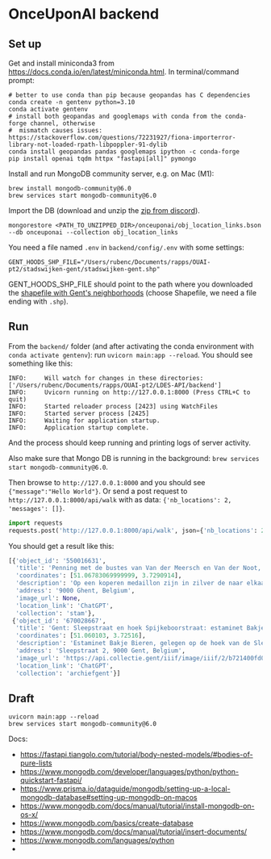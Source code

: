 # OnceUponAI backend

## Set up

Get and install miniconda3 from https://docs.conda.io/en/latest/miniconda.html.
In terminal/command prompt:
```
# better to use conda than pip because geopandas has C dependencies
conda create -n gentenv python=3.10
conda activate gentenv
# install both geopandas and googlemaps with conda from the conda-forge channel, otherwise
#  mismatch causes issues: https://stackoverflow.com/questions/72231927/fiona-importerror-library-not-loaded-rpath-libpoppler-91-dylib
conda install geopandas pandas googlemaps ipython -c conda-forge
pip install openai tqdm httpx "fastapi[all]" pymongo
```

Install and run MongoDB community server, e.g. on Mac (M1):

```
brew install mongodb-community@6.0
brew services start mongodb-community@6.0
```

Import the DB (download and unzip the [zip from discord](https://discord.com/channels/885643708173778954/994676748111327332/1099350376416821299)).
```
mongorestore <PATH_TO_UNZIPPED_DIR>/onceuponai/obj_location_links.bson --db onceuponai --collection obj_location_links
```

You need a file named `.env` in `backend/config/.env` with some settings:
```
GENT_HOODS_SHP_FILE="/Users/rubenc/Documents/rapps/OUAI-pt2/stadswijken-gent/stadswijken-gent.shp"
```
GENT_HOODS_SHP_FILE should point to the path where you downloaded the 
[shapefile with Gent's neighborhoods](https://data.stad.gent/explore/dataset/stadswijken-gent/export/) 
(choose Shapefile, we need a file ending with `.shp`).

## Run

From the `backend/` folder (and after activating the conda environment with `conda activate gentenv`): 
run `uvicorn main:app --reload`. You should see something like this:
```
INFO:     Will watch for changes in these directories: ['/Users/rubenc/Documents/rapps/OUAI-pt2/LDES-API/backend']
INFO:     Uvicorn running on http://127.0.0.1:8000 (Press CTRL+C to quit)
INFO:     Started reloader process [2423] using WatchFiles
INFO:     Started server process [2425]
INFO:     Waiting for application startup.
INFO:     Application startup complete.
```
And the process should keep running and printing logs of server activity.

Also make sure that Mongo DB is running in the background: `brew services start mongodb-community@6.0`.

Then browse to `http://127.0.0.1:8000` and you should see `{"message":"Hello World"}`.
Or send a post request to `http://127.0.0.1:8000/api/walk` with as data: `{'nb_locations': 2, 'messages': []}`.
```python
import requests
requests.post('http://127.0.0.1:8000/api/walk', json={'nb_locations': 2, 'messages': []}).json()
```
You should get a result like this:
```python
[{'object_id': '550016631',
  'title': 'Penning met de bustes van Van der Meersch en Van der Noot, (1790 ?)',
  'coordinates': [51.06783069999999, 3.7290914],
  'description': 'Op een koperen medaillon zijn in zilver de naar elkaar toe gewende bustes van Van der Meersch (links) en Van der Noot (rechts) opgezet met rondom op de verhoogde rand ingegraveerd, G.RL VAN DER MEERSCH (links) EN (boven) M. E. H. VAN DER NOOT (rechts) 1790 ? (onderaan).\r\nOp de keerzijde zijn de vier vijzen te zien van de opgezette figuren. Bovenaan is een rechthoekige lus met twee lauriertakjes.\r\n\r\nHendrik Karel Nicolaas van der Noot (Brussel, 7 januari 1731 - Strombeek, 12 januari 1827) was een Brabantse rechtsgeleerde, advocaat en politicus. Hij was één van de hoofdrolspelers van de Brabantse Omwenteling (1789-1790) tegen het Oostenrijkse gezag (keizer Jozef II). Deze omwenteling leidde tot de kortstondige oprichting van de Verenigde Nederlandse Staten (11 januari 1790 - december 1790).\r\nHet zijn Van der Noot en generaal Vander Meersch die in oktober 1789 met een patriottenleger vanuit Breda het keizerlijke deel van het hertogdom Brabant veroverden. In de eerste veroverde (of bevrijde) gemeente, Hoogstraten, publiceerde Van der Noot op 24 oktober 1789 zijn Manifest van het Brabantse Volk. Het document legt uit waarom het Brabantse volk het recht heeft om de gehoorzaamheid aan de keizer op te zeggen. Het belangrijkste argument is dat de wil van de natie de hoogste wet is, en als die geschonden wordt door een heerser, dan mag de natie tegen die heerser dus in opstand komen. Achtereenvolgens werden in twee maanden Turnhout, Gent en Brussel veroverd. Ook de andere Zuid-Nederlandse staten zeggen Jozef II wacht aan. De Staten van Vlaanderen doen dat op 4 januari 1790 met het Manifest van de Provincie Vlaanderen. Kort daarop werd Van der Noot het hoofd van de nieuwe confederale Zuid-Nederlandse republiek.\nDeze straat is vernoemd naar Hendrik Karel Nicolaas van der Noot, een van de hoofdrolspelers van de Brabantse Omwenteling (1789-1790). Hij was samen met generaal Vander Meersch verantwoordelijk voor de verovering van Hoogstraten, Gent en Brussel. De penning met de bustes van Van der Meersch en Van der Noot is een herinnering aan hun veroveringen en hun strijd voor het recht van het Brabantse volk.',
  'address': '9000 Ghent, Belgium',
  'image_url': None,
  'location_link': 'ChatGPT',
  'collection': 'stam'},
 {'object_id': '670028667',
  'title': 'Gent: Sleepstraat en hoek Spijkeboorstraat: estaminet Bakje Bieren, 1911',
  'coordinates': [51.060103, 3.72516],
  'description': 'Estaminet Bakje Bieren, gelegen op de hoek van de Sleepstraat (horizontaal) en Spijkeboorstraat (links).\r\n\r\nOp de voorkant een stempel van Bibliotheca Gandavensis.\nDit adres heeft een relatie met het object omdat het estaminet Bakje Bieren in 1911 op de hoek van de Sleepstraat en Spijkeboorstraat gelegen was. De stempel van Bibliotheca Gandavensis op de voorkant suggereert dat het object een historisch document is dat waarschijnlijk in de bibliotheek is gedocumenteerd.',
  'address': 'Sleepstraat 2, 9000 Gent, Belgium',
  'image_url': 'https://api.collectie.gent/iiif/image/iiif/2/b721400fd04c4a0dc2f81193800bda9c-transcode-MA_SCMS_FO_06291bis.jpg/full/400,/0/default.jpg',
  'location_link': 'ChatGPT',
  'collection': 'archiefgent'}]
```

## Draft
```
uvicorn main:app --reload
brew services start mongodb-community@6.0

```

Docs:
- https://fastapi.tiangolo.com/tutorial/body-nested-models/#bodies-of-pure-lists
- https://www.mongodb.com/developer/languages/python/python-quickstart-fastapi/
- https://www.prisma.io/dataguide/mongodb/setting-up-a-local-mongodb-database#setting-up-mongodb-on-macos
- https://www.mongodb.com/docs/manual/tutorial/install-mongodb-on-os-x/
- https://www.mongodb.com/basics/create-database
- https://www.mongodb.com/docs/manual/tutorial/insert-documents/
- https://www.mongodb.com/languages/python
- 

